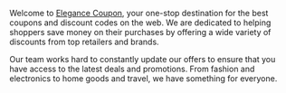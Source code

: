 Welcome to <a href="https://elegancecoupon.com/"> Elegance Coupon</a>, your one-stop destination for the best coupons and discount codes on the web. We are dedicated to helping shoppers save money on their purchases by offering a wide variety of discounts from top retailers and brands.

Our team works hard to constantly update our offers to ensure that you have access to the latest deals and promotions. From fashion and electronics to home goods and travel, we have something for everyone.
